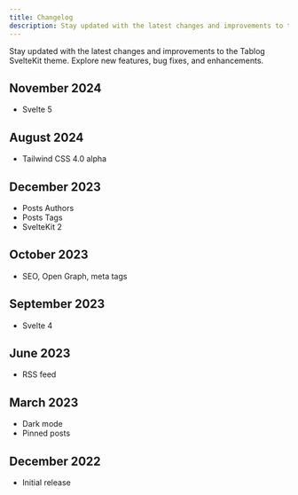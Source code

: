 ```yaml
---
title: Changelog
description: Stay updated with the latest changes and improvements to the Tablog SvelteKit theme. Explore new features, bug fixes, and enhancements.
---
```


Stay updated with the latest changes and improvements to the Tablog SvelteKit theme. Explore new features, bug fixes, and enhancements.

## November 2024

-   Svelte 5

## August 2024

-   Tailwind CSS 4.0 alpha

## December 2023

-   Posts Authors
-   Posts Tags
-   SvelteKit 2

## October 2023

-   SEO, Open Graph, meta tags

## September 2023

-   Svelte 4

## June 2023

-   RSS feed

## March 2023

-   Dark mode
-   Pinned posts

## December 2022

-   Initial release

